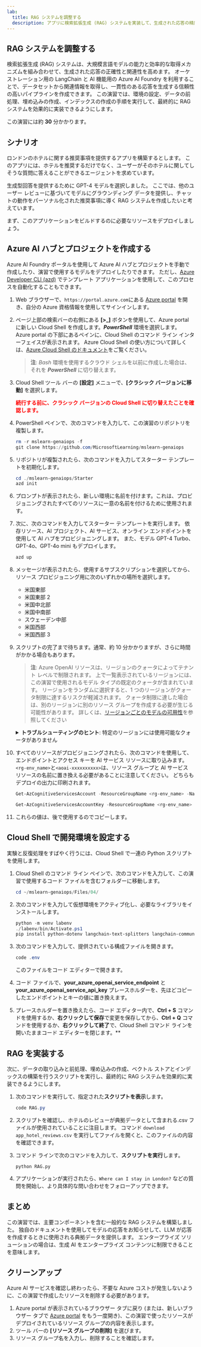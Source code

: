 ```yaml
---
lab:
  title: RAG システムを調整する
  description: アプリに検索拡張生成 (RAG) システムを実装して、生成された応答の精度と関連性を高める方法について説明します。
---
```


## RAG システムを調整する

検索拡張生成 (RAG) システムは、大規模言語モデルの能力と効率的な取得メカニズムを組み合わせて、生成された応答の正確性と関連性を高めます。 オーケストレーション用の LangChain と AI 機能用の Azure AI Foundry を利用することで、データセットから関連情報を取得し、一貫性のある応答を生成する信頼性の高いパイプラインを作成できます。 この演習では、環境の設定、データの前処理、埋め込みの作成、インデックスの作成の手順を実行して、最終的に RAG システムを効果的に実装できるようにします。

この演習には約 **30** 分かかります。

## シナリオ

ロンドンのホテルに関する推奨事項を提供するアプリを構築するとします。 このアプリには、ホテルを推奨するだけでなく、ユーザーがそのホテルに関してしそうな質問に答えることができるエージェントを求めています。

生成型回答を提供するために GPT-4 モデルを選択しました。 ここでは、他のユーザー レビューに基づいてモデルにグラウンディング データを提供し、チャットの動作をパーソナル化された推奨事項に導く RAG システムを作成したいと考えています。

まず、このアプリケーションをビルドするのに必要なリソースをデプロイしましょう。

## Azure AI ハブとプロジェクトを作成する

Azure AI Foundry ポータルを使用して Azure AI ハブとプロジェクトを手動で作成したり、演習で使用するモデルをデプロイしたりできます。 ただし、[Azure Developer CLI (azd)](https://aka.ms/azd) でテンプレート アプリケーションを使用して、このプロセスを自動化することもできます。

1. Web ブラウザーで、`https://portal.azure.com`にある [Azure portal](https://portal.azure.com) を開き、自分の Azure 資格情報を使用してサインインします。

1. ページ上部の検索バーの右側にある **[\>_]** ボタンを使用して、Azure portal に新しい Cloud Shell を作成します。***PowerShell*** 環境を選択します。 Azure portal の下部にあるペインに、Cloud Shell のコマンド ライン インターフェイスが表示されます。 Azure Cloud Shell の使い方について詳しくは、[Azure Cloud Shell のドキュメント](https://docs.microsoft.com/azure/cloud-shell/overview)をご覧ください。

    > **注**: *Bash* 環境を使用するクラウド シェルを以前に作成した場合は、それを ***PowerShell*** に切り替えます。

1. Cloud Shell ツール バーの **[設定]** メニューで、**[クラシック バージョンに移動]** を選択します。

    **<font color="red">続行する前に、クラシック バージョンの Cloud Shell に切り替えたことを確認します。</font>**

1. PowerShell ペインで、次のコマンドを入力して、この演習のリポジトリを複製します。

    ```powershell
   rm -r mslearn-genaiops -f
   git clone https://github.com/MicrosoftLearning/mslearn-genaiops
    ```

1. リポジトリが複製されたら、次のコマンドを入力してスターター テンプレートを初期化します。 
   
    ```powershell
   cd ./mslearn-genaiops/Starter
   azd init
    ```

1. プロンプトが表示されたら、新しい環境に名前を付けます。これは、プロビジョニングされたすべてのリソースに一意の名前を付けるために使用されます。
        
1. 次に、次のコマンドを入力してスターター テンプレートを実行します。 依存リソース、AI プロジェクト、AI サービス、オンライン エンドポイントを使用して AI ハブをプロビジョニングします。 また、モデル GPT-4 Turbo、GPT-4o、GPT-4o mini もデプロイします。

    ```powershell
   azd up  
    ```

1. メッセージが表示されたら、使用するサブスクリプションを選択してから、リソース プロビジョニング用に次のいずれかの場所を選択します。
   - 米国東部
   - 米国東部 2
   - 米国中北部
   - 米国中南部
   - スウェーデン中部
   - 米国西部
   - 米国西部 3
    
1. スクリプトの完了まで待ちます。通常、約 10 分かかりますが、さらに時間がかかる場合もあります。

    > **注**: Azure OpenAI リソースは、リージョンのクォータによってテナント レベルで制限されます。 上で一覧表示されているリージョンには、この演習で使用されるモデル タイプの既定のクォータが含まれています。 リージョンをランダムに選択すると、1 つのリージョンがクォータ制限に達するリスクが軽減されます。 クォータ制限に達した場合は、別のリージョンに別のリソース グループを作成する必要が生じる可能性があります。 詳しくは、[リージョンごとのモデルの可用性](https://learn.microsoft.com/en-us/azure/ai-services/openai/concepts/models?tabs=standard%2Cstandard-chat-completions#global-standard-model-availability)を参照してください

    <details>
      <summary><b>トラブルシューティングのヒント</b>: 特定のリージョンには使用可能なクォータがありません</summary>
        <p>選択したリージョンに使用可能なクォータがないためにいずれかのモデルに対してデプロイ エラーが発生した場合は、次のコマンドを実行してみてください。</p>
        <ul>
          <pre><code>azd env set AZURE_ENV_NAME new_env_name
   azd env set AZURE_RESOURCE_GROUP new_rg_name
   azd env set AZURE_LOCATION new_location
   azd up</code></pre>
        <code>new_env_name</code>、<code>new_rg_name</code>、および<code>new_location</code>を新しい値に置き換えます。 新しい場所は、演習の開始時に一覧表示されるリージョン (<code>eastus2</code>、<code>northcentralus</code>など) のいずれかである必要があります。
        </ul>
    </details>

1. すべてのリソースがプロビジョニングされたら、次のコマンドを使用して、エンドポイントとアクセス キーを AI サービス リソースに取り込みます。 `<rg-env_name>`と`<aoai-xxxxxxxxxx>`は、リソース グループと AI サービス リソースの名前に置き換える必要があることに注意してください。 どちらもデプロイの出力に印刷されます。

     ```powershell
    Get-AzCognitiveServicesAccount -ResourceGroupName <rg-env_name> -Name <aoai-xxxxxxxxxx> | Select-Object -Property endpoint
     ```

     ```powershell
    Get-AzCognitiveServicesAccountKey -ResourceGroupName <rg-env_name> -Name <aoai-xxxxxxxxxx> | Select-Object -Property Key1
     ```

1. これらの値は、後で使用するのでコピーします。

## Cloud Shell で開発環境を設定する

実験と反復処理をすばやく行うには、Cloud Shell で一連の Python スクリプトを使用します。

1. Cloud Shell のコマンド ライン ペインで、次のコマンドを入力して、この演習で使用するコード ファイルを含むフォルダーに移動します。

     ```powershell
    cd ~/mslearn-genaiops/Files/04/
     ```

1. 次のコマンドを入力して仮想環境をアクティブ化し、必要なライブラリをインストールします。

    ```powershell
   python -m venv labenv
   ./labenv/bin/Activate.ps1
   pip install python-dotenv langchain-text-splitters langchain-community langchain-openai
    ```

1. 次のコマンドを入力して、提供されている構成ファイルを開きます。

    ```powershell
   code .env
    ```

    このファイルをコード エディターで開きます。

1. コード ファイルで、**your_azure_openai_service_endpoint** と **your_azure_openai_service_api_key** プレースホルダーを、先ほどコピーしたエンドポイントとキーの値に置き換えます。
1. プレースホルダーを置き換えたら、コード エディター内で、**Ctrl + S** コマンドを使用するか、**右クリックして保存**で変更を保存してから、**Ctrl + Q** コマンドを使用するか、**右クリックして終了**で、Cloud Shell コマンド ラインを開いたままコード エディターを閉じます。**

## RAG を実装する

次に、データの取り込みと前処理、埋め込みの作成、ベクトル ストアとインデックスの構築を行うスクリプトを実行し、最終的に RAG システムを効果的に実装できるようにします。

1. 次のコマンドを実行して、指定された**スクリプトを表示**します。

    ```powershell
   code RAG.py
    ```

1. スクリプトを確認し、ホテルのレビューが典拠データとして含まれる.csv ファイルが使用されていることに注目します。 コマンド `download app_hotel_reviews.csv` を実行してファイルを開くと、このファイルの内容を確認できます。
1. コマンド ラインで次のコマンドを入力して、**スクリプトを実行**します。

    ```
   python RAG.py
    ```

1. アプリケーションが実行されたら、`Where can I stay in London?` などの質問を開始し、より具体的な問い合わせをフォローアップできます。

## まとめ

この演習では、主要コンポーネントを含む一般的な RAG システムを構築しました。 独自のドキュメントを使用してモデルの応答をお知らせして、LLM が応答を作成するときに使用される典拠データを提供します。 エンタープライズ ソリューションの場合は、生成 AI をエンタープライズ コンテンツに制限できることを意味します。

## クリーンアップ

Azure AI サービスを確認し終わったら、不要な Azure コストが発生しないように、この演習で作成したリソースを削除する必要があります。

1. Azure portal が表示されているブラウザー タブに戻り (または、新しいブラウザー タブで [Azure portal](https://portal.azure.com?azure-portal=true) をもう一度開き)、この演習で使ったリソースがデプロイされているリソース グループの内容を表示します。
1. ツール バーの **[リソース グループの削除]** を選びます。
1. リソース グループ名を入力し、削除することを確認します。
